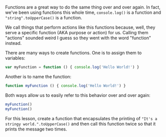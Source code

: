 Functions are a great way to do the same thing over and over again. In fact, we've been using functions this whole time, `console.log()` is a function and `"string".toUpperCase()` is a function.

We call things that perform actions like this functions because, well, they serve a specific function (AKA purpose or action) for us. Calling them "actions" sounded weird I guess so they went with the word "function" instead.

There are many ways to create functions. One is to assign them to variables:

```javascript
var myFunction = function () { console.log('Hello World!') }
```

Another is to name the function:

```javascript
function myFunction () { console.log('Hello World!') }
```

Both ways allow us to easily refer to this behavior over and over again:

```javascript
myFunction()
myFunction()
```

For this lesson, create a function that encapsulates the printing of `"It's a stringy world.".toUpperCase()` and then call this function twice so that it prints the message two times.
